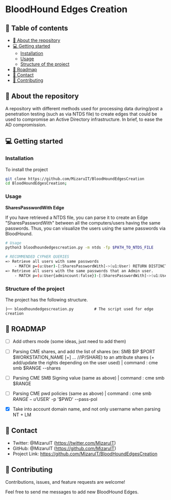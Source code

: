 # BloodHound Edges Creation
## 📗 Table of contents
* [📖 About the repository](#about-the-repo)
* [💻 Getting started](#getting-started)
	* [Installation](#installation)
	* [Usage](#usage)
	* [Structure of the project](#structure-project)
* [🔭 Roadmap](#roadmap)
* [👥 Contact](#contact)
* [🤝 Contributing](#contributing)


## 📖 About the repository <a name="about-the-repo"/>
A repository with different methods used for processing data during/post a penetration testing (such as via NTDS file) to create edges that could be used to compromise an Active Directory infrastructure. In brief, to ease the AD compromission.

## 💻 Getting started <a name="getting-started"/>
### Installation
To install the project
```sh 
git clone https://github.com/MizaruIT/BloodHoundEdgesCreation
cd BloodHoundEdgesCreation;
```

### Usage <a name="usage"/>
**SharesPasswordWith Edge**

If you have retrieved a NTDS file, you can parse it to create an Edge "SharesPasswordWith" between all the computers/users having the same passwords. Thus, you can visualize the users using the same passwords via BloodHound. 
```sh
# Usage
python3 bloodhoundedgescreation.py -m ntds -fp $PATH_TO_NTDS_FILE 

# RECOMMENDED CYPHER QUERIES
=> Retrieve all users with same passwords
    - MATCH p=(u:User)-[:SharesPasswordWith]->(u1:User) RETURN DISTINCT(p) 
=> Retrieve all users with the same passwords that an Admin user.
    - MATCH p=(u:User{admincount:false})-[:SharesPasswordWith]->(u1:User{admincount:true}) RETURN DISTINCT(p)
```

### Structure of the project <a name="structure-project"/>
The project has the following structure.

    ├── bloodhoundedgescreation.py         # The script used for edge creation

  ## 🔭 ROADMAP <a name="roadmap"/>
- [ ] Add others mode (some ideas, just need to add them)
-   [ ] Parsing CME shares, and add the list of shares (ex: SMB $IP $PORT $WORKSTATION_NAME [+] ... //IP/SHARE) to an attribute shares (+ add/update the rights depending on the user used) | command : cme smb $RANGE --shares
-   [ ] Parsing CME SMB Signing value (same as above) | command : cme smb $RANGE
-   [ ] Parsing CME pwd policies (same as above) | command : cme smb $RANGE -u '$USER' -p '$PWD' --pass-pol
- [x] Take into account domain name, and not only username when parsing NT + LM


## 👥 Contact <a name="contact"/>
- Twitter: @MizaruIT (https://twitter.com/MizaruIT)
- GitHub: @MizaruIT (https://github.com/MizaruIT)
- Project Link: https://github.com/MizaruIT/BloodHoundEdgesCreation


## 🤝 Contributing <a name="contributing"/>
Contributions, issues, and feature requests are welcome!

Feel free to send me messages to add new BloodHound Edges.
